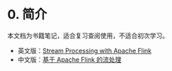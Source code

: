 # 0. 简介

本文档为书籍笔记，适合复习查阅使用，不适合初次学习。

- 英文版：[Stream Processing with Apache Flink](https://book.douban.com/subject/30152777/)
- 中文版：[基于 Apache Flink 的流处理](https://book.douban.com/subject/34912177/)

